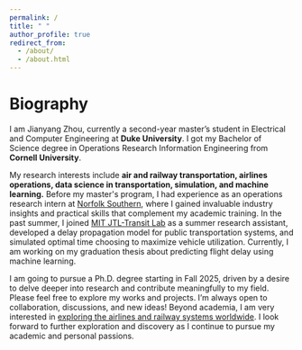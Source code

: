 ```yaml
---
permalink: /
title: " "
author_profile: true
redirect_from: 
  - /about/
  - /about.html
---
```

Biography
======
I am Jianyang Zhou, currently a second-year master’s student in Electrical and Computer Engineering at <b>Duke University</b>. I got my Bachelor of Science degree in Operations Research Information Engineering from <b>Cornell University</b>.

My research interests include <b>air and railway transportation, airlines operations, data science in transportation, simulation, and machine learning.</b> Before my master's program, I had experience as an operations research intern at [Norfolk Southern](https://www.norfolksouthern.com/), where I gained invaluable industry insights and practical skills that complement my academic training. In the past summer, I joined [MIT JTL-Transit Lab](https://mobility.mit.edu/) as a summer research assistant, developed a delay propagation model for public transportation systems, and simulated optimal time choosing to maximize vehicle utilization. Currently, I am working on my graduation thesis about predicting flight delay using machine learning.

I am going to pursue a Ph.D. degree starting in Fall 2025, driven by a desire to delve deeper into research and contribute meaningfully to my field. Please feel free to explore my works and projects. I’m always open to collaboration, discussions, and new ideas! Beyond academia, I am very interested in [exploring the airlines and railway systems worldwide](/gallery). I look forward to further exploration and discovery as I continue to pursue my academic and personal passions. 